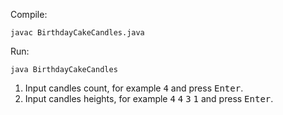 Compile:
```
javac BirthdayCakeCandles.java
```

Run:
```
java BirthdayCakeCandles
```

1. Input candles count, for example <kbd>4</kbd> and press <kbd>Enter</kbd>.
2. Input candles heights, for example <kbd>4</kbd> <kbd>4</kbd> <kbd>3</kbd> <kbd>1</kbd> and press <kbd>Enter</kbd>.
